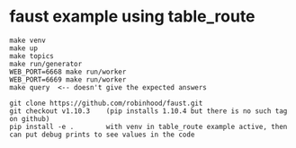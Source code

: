 # faust example using table_route

    make venv
    make up
    make topics
    make run/generator
    WEB_PORT=6668 make run/worker
    WEB_PORT=6669 make run/worker
    make query  <-- doesn't give the expected answers
    
    git clone https://github.com/robinhood/faust.git
    git checkout v1.10.3    (pip installs 1.10.4 but there is no such tag on github)
    pip install -e .        with venv in table_route example active, then can put debug prints to see values in the code